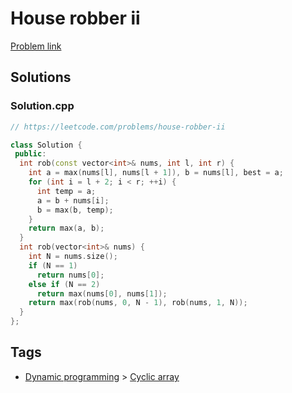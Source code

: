 # House robber ii

[Problem link](https://leetcode.com/problems/house-robber-ii)

## Solutions


### Solution.cpp
```cpp
// https://leetcode.com/problems/house-robber-ii

class Solution {
 public:
  int rob(const vector<int>& nums, int l, int r) {
    int a = max(nums[l], nums[l + 1]), b = nums[l], best = a;
    for (int i = l + 2; i < r; ++i) {
      int temp = a;
      a = b + nums[i];
      b = max(b, temp);
    }
    return max(a, b);
  }
  int rob(vector<int>& nums) {
    int N = nums.size();
    if (N == 1)
      return nums[0];
    else if (N == 2)
      return max(nums[0], nums[1]);
    return max(rob(nums, 0, N - 1), rob(nums, 1, N));
  }
};
```
## Tags

* [Dynamic programming](/Collections/dynamic-programming.md#dynamic-programming) > [Cyclic array](/Collections/dynamic-programming.md#cyclic-array)
